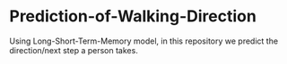 # Prediction-of-Walking-Direction
Using Long-Short-Term-Memory model, in this repository we predict the direction/next step a person  takes.
